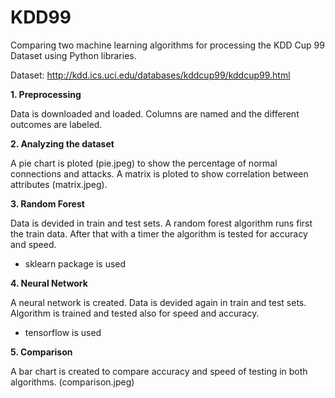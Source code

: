 # KDD99

Comparing two machine learning algorithms for processing the KDD Cup 99 Dataset using Python libraries.

Dataset: http://kdd.ics.uci.edu/databases/kddcup99/kddcup99.html


**1. Preprocessing**

Data is downloaded and loaded. Columns are named and the different outcomes are labeled. 

**2. Analyzing the dataset**

A pie chart is ploted (pie.jpeg) to show the percentage of normal connections and attacks.
A matrix is ploted to show correlation between attributes (matrix.jpeg).

**3. Random Forest**

Data is devided in train and test sets. A random forest algorithm runs first the train data. After that with a timer the algorithm is tested for accuracy and speed.
 - sklearn package is used

**4. Neural Network**

A neural network is created. Data is devided again in train and test sets. Algorithm is trained and tested also for speed and accuracy. 
 - tensorflow is used

**5. Comparison**

A bar chart is created to compare accuracy and speed of testing in both algorithms.
(comparison.jpeg)
